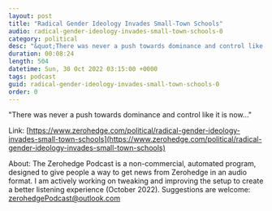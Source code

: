 ```yaml
---
layout: post
title: "Radical Gender Ideology Invades Small-Town Schools"
audio: radical-gender-ideology-invades-small-town-schools-0
category: political
desc: "&quot;There was never a push towards dominance and control like it is now...&quot;"
duration: 00:08:24
length: 504
datetime: Sun, 30 Oct 2022 03:15:00 +0000
tags: podcast
guid: radical-gender-ideology-invades-small-town-schools-0
order: 0
---
```

&quot;There was never a push towards dominance and control like it is now...&quot;

Link: [https://www.zerohedge.com/political/radical-gender-ideology-invades-small-town-schools](https://www.zerohedge.com/political/radical-gender-ideology-invades-small-town-schools)

About: The Zerohedge Podcast is a non-commercial, automated program, designed to give people a way to get news from Zerohedge in an audio format.  I am actively working on tweaking and improving the setup to create a better listening experience (October 2022).  Suggestions are welcome: [zerohedgePodcast@outlook.com](mailto:zerohedgePodcast@outlook.com)